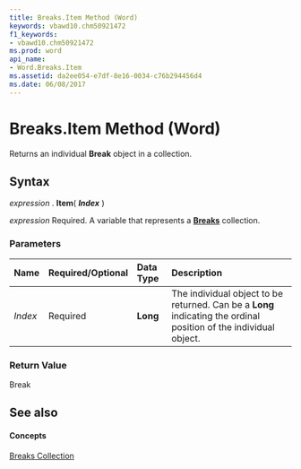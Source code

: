 ```yaml
---
title: Breaks.Item Method (Word)
keywords: vbawd10.chm50921472
f1_keywords:
- vbawd10.chm50921472
ms.prod: word
api_name:
- Word.Breaks.Item
ms.assetid: da2ee054-e7df-8e16-0034-c76b294456d4
ms.date: 06/08/2017
---
```



# Breaks.Item Method (Word)

Returns an individual **Break** object in a collection.


## Syntax

 _expression_ . **Item**( **_Index_** )

 _expression_ Required. A variable that represents a **[Breaks](breaks-object-word.md)** collection.


### Parameters



|**Name**|**Required/Optional**|**Data Type**|**Description**|
|:-----|:-----|:-----|:-----|
| _Index_|Required| **Long**|The individual object to be returned. Can be a **Long** indicating the ordinal position of the individual object.|

### Return Value

Break


## See also


#### Concepts


[Breaks Collection](breaks-object-word.md)

